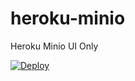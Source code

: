 # heroku-minio
Heroku Minio UI Only 

[![Deploy](https://www.herokucdn.com/deploy/button.png)](https://heroku.com/deploy)

